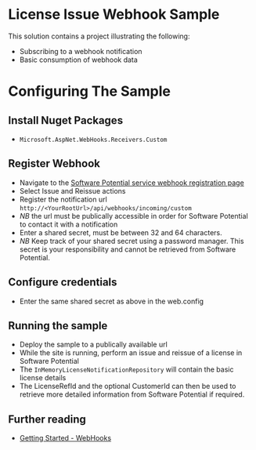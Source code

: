 # License Issue Webhook Sample

This solution contains a project illustrating the following:

* Subscribing to a webhook notification
* Basic consumption of webhook data


# Configuring The Sample

## Install Nuget Packages
* `Microsoft.AspNet.WebHooks.Receivers.Custom`

## Register Webhook
* Navigate to the [Software Potential service webhook registration page](https://srv.softwarepotential.com/Develop/Webhook)
* Select Issue and Reissue actions
* Register the notification url `http://<YourRootUrl>/api/webhooks/incoming/custom`
* *NB* the url must be publically accessible in order for Software Potential to contact it with a notification
* Enter a shared secret, must be between 32 and 64 characters. 
* *NB* Keep track of your shared secret using a password manager. This secret is your responsibility and cannot be retrieved from Software Potential.

## Configure credentials
* Enter the same shared secret as above in the web.config

## Running the sample
* Deploy the sample to a publically available url
* While the site is running, perform an issue and reissue of a license in Software Potential
* The `InMemoryLicenseNotificationRepository` will contain the basic license details
* The LicenseRefId and the optional CustomerId can then be used to retrieve more detailed information from Software Potential if required.

## Further reading
* [Getting Started - WebHooks](https://support.softwarepotential.com/hc/en-us/articles/115002224485-Getting-Started-WebHooks)
